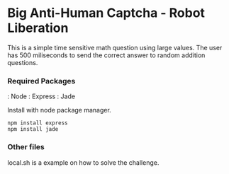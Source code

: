 Big Anti-Human Captcha - Robot Liberation
==========

This is a simple time sensitive math question using large values. The user has 500 miliseconds to send the correct answer to random addition questions.

### Required Packages
: Node
: Express
: Jade

Install with node package manager.

	npm install express
	npm install jade

### Other files

local.sh is a example on how to solve the challenge.
